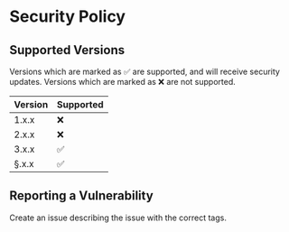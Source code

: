 # Security Policy

## Supported Versions

Versions which are marked as ✅ are supported, and will receive security updates. Versions which are marked as ❌ are not supported.

| Version | Supported          |
| ------- | ------------------ |
| 1.x.x   | ❌ |
| 2.x.x   | ❌ |
| 3.x.x   | ✅ |
| §.x.x   | ✅ |

## Reporting a Vulnerability

Create an issue describing the issue with the correct tags.
